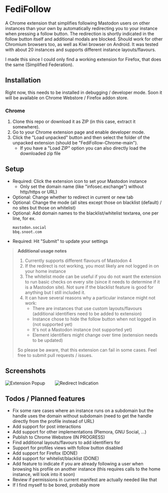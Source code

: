 # FediFollow
A Chrome extension that simplifies following Mastodon users on other instances than your own by automatically redirecting you to your instance when pressing a follow button. The redirection is shortly indicated in the follow button itself and additional modals are blocked. Should work for other Chromium browsers too, as well as Kiwi browser on Android. It was tested with about 20 instances and supports different instance layouts/flavours.

I made this since I could only find a working extension for Firefox, that does the same (Simplified Federation).

## Installation
Right now, this needs to be installed in debugging / developer mode. Soon it will be available on Chrome Webstore / Firefox addon store.
### Chrome
1. Clone this repo or download it as ZIP (in this case, extract it somewhere).
2. Go to your Chrome extension page and enable developer mode.
3. Click the "Load unpacked" button and then select the folder of the unpacked extension (should be "FediFollow-Chrome-main").
    + If you have a "Load ZIP" option you can also directly load the downloaded zip file

## Setup
- Required: Click the extension icon to set your Mastodon instance
  - Only set the domain name (like "infosec.exchange") without http/https or URL)
- Optional: Change whether to redirect in current or new tab
- Optional: Change the mode (all sites except those on blacklist (default) / no sites but those on whitelist)
- Optional: Add domain names to the blacklist/whitelist textarea, one per line, for ex.
  ```
  mastodon.social
  bbq.snoot.com
  ```
- Required: Hit "Submit" to update your settings

> **Additional usage notes**
> 1. Currently supports different flavours of Mastodon 4
> 2. If the redirect is not working, you most likely are not logged in on your home instance
> 3. The whitelist mode can be useful if you do not want the extension to run basic checks on every site (since it needs to determine if it is a Mastodon site). Not sure if the blacklist feature is good for anything but I still included it.
> 4. It can have several reasons why a particular instance might not work:
>     - There are instances that use custom layouts/flavours (additional identifiers need to be added to extension)
>     - Instance chose to hide the follow button when not logged in (not supported yet)
>     - It's not a Mastodon instance (not supported yet)
>     - Element identifiers might change over time (extension needs to be updated)
>
> So please be aware, that this extension can fail in some cases. Feel free to submit pull requests / issues.

## Screenshots
![Extension Popup](https://github.com/lartsch/FediFollow-Chrome/blob/main/img/screenshot1.PNG?raw=true)&nbsp;&nbsp;&nbsp;&nbsp;&nbsp;&nbsp;&nbsp;
![Redirect Indication](https://github.com/lartsch/FediFollow-Chrome/blob/main/img/screenshot2.PNG?raw=true)

## Todos / Planned features 
- Fix some rare cases where an instance runs on a subdomain but the handle uses the domain without subdomain (need to get the handle directly from the profile instead of URL)
- Add support for post interactions
- Add support for other implementations (Plemora, GNU Social, ...)
- Publish to Chrome Webstore (IN PROGRESS)
- Find additional layouts/flavours to add identifiers for
- Support for profiles views with follow button disabled
- Add support for Firefox (DONE)
- Add support for whitelist/blacklist (DONE)
- Add feature to indicate if you are already following a user when browsing his profile on another instance (this requires calls to the home instance, will look into it soon)
- Review if permissions in current manifest are actually needed like that
- If I find myself to be bored, probably more
